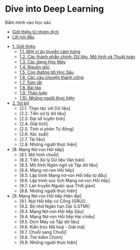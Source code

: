 # Dive into Deep Learning
Đắm mình vào học sâu

- [Giới thiệu từ nhóm dịch](00.0.gioithieutunhomdich.md)
- [Lời nói đầu](00.1.loinoidau.md)
* [1\. Giới thiệu](01.0.gioithieu.md#1-giới-thiệu)
  * [1.1\. Một ví dụ truyền cảm hứng](01.0.gioithieu.md#11-một-ví-dụ-truyền-cảm-hứng)
  * [1.2\. Các thành phần chính: Dữ liệu, Mô hình và Thuật toán](01.0.gioithieu.md#12-các-thành-phần-chính-dữ-liệu-mô-hình-và-thuật-toán)
  * [1.3\. Các dạng Học Máy](01.0.gioithieu.md#13-các-dạng-học-máy)
  * [1.4\. Nguồn gốc](01.0.gioithieu.md#14-nguồn-gốc)
  * [1.5\. Con đường tới Học Sâu](01.0.gioithieu.md#15-con-đường-tới-học-sâu)
  * [1.6\. Các câu chuyện thành công](01.0.gioithieu.md#16-các-câu-chuyện-thành-công)
  * [1.7\. Tóm tắt](01.0.gioithieu.md#17-tóm-tắt)
  * [1.8\. Bài tập](01.0.gioithieu.md#18-bài-tập)
  * [1.9\. Thảo luận](01.0.gioithieu.md#19-thảo-luận)
  * [1.10\. Những người thực hiện](01.0.gioithieu.md#110-những-người-thực-hiện)
* [2\. Sơ bộ](02.0.sobo.md)
  * [2.1\. Thao tác với Dữ liệu]
  * [2.2\. Tiền xử lý dữ liệu]
  * [2.3\. Đại số tuyến tính]
  * [2.4\. Giải tích]
  * [2.5\. Tính vi phân Tự động]
  * [2.6\. Xác suất]
  * [2.7\. Tài liệu]
  * [2.8\. Những người thực hiện]
* [8\. Mạng Nơ-ron Hồi tiếp]
  * [8.1\. Mô hình chuỗi]
  * [8.2\. Tiền Xử lý Dữ liệu Văn bản]
  * [8.3\. Mô hình Ngôn ngữ và Tập dữ liệu]
  * [8.4\. Mạng nơ-ron Hồi tiếp]
  * [8.5\. Lập trình Mạng nơ-ron Hồi tiếp từ đầu]
  * [8.6\. Lập trình súc tích Mạng nơ-ron Hồi tiếp]
  * [8.7\. Lan truyền Ngược qua Thời gian]
  * [8.8\. Những người thực hiện]
* [9\. Mạng Nơ-ron Hồi tiếp Hiện đại]
  * [9.1\. Nút Hồi tiếp có Cổng (GRU)]
  * [9.2\. Bộ nhớ Ngắn hạn Dài (LSTM)]
  * [9.3\. Mạng Nơ-ron Hồi tiếp Sâu]
  * [9.4\. Mạng Nơ-ron Hồi tiếp Hai chiều]
  * [9.5\. Dịch Máy và Tập dữ liệu]
  * [9.6\. Kiến trúc Mã hoá - Giải mã]
  * [9.7\. Chuỗi sang Chuỗi]
  * [9.8\. Tìm kiếm Chùm]
  * [9.9\. Những người thực hiện]
